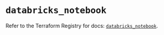 # `databricks_notebook`

Refer to the Terraform Registry for docs: [`databricks_notebook`](https://registry.terraform.io/providers/databricks/databricks/1.81.0/docs/resources/notebook).
